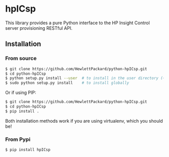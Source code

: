 hpICsp
=========

This library provides a pure Python interface to the HP Insight Control server provisioning RESTful API. 

Installation
------------

### From source

```bash
$ git clone https://github.com/HewlettPackard/python-hpICsp.git
$ cd python-hpICsp
$ python setup.py install --user  # to install in the user directory (~/.local)
$ sudo python setup.py install    # to install globally
``` 

Or if using PIP:

```bash
$ git clone https://github.com/HewlettPackard/python-hpICsp.git
$ cd python-hpICsp
$ pip install .
```

Both installation methods work if you are using virtualenv, which you should be!

### From Pypi

```bash
$ pip install hpICsp
```
